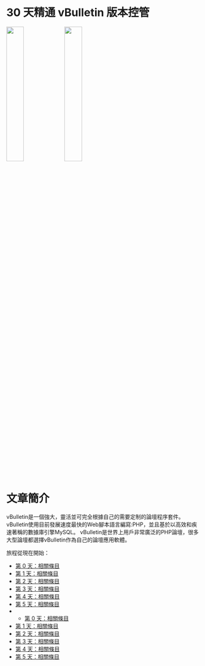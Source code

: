 # 30 天精通 vBulletin 版本控管
<img src="http://cmyes.cc/images/github/watches-wonders-2014-610x270.jpg" width="30%" height="30%"><img src="http://cmyes.cc/images/github/vbulletin-logo.png" width="30%" height="30%"></img>
</img>
# 文章簡介

vBulletin是一個強大，靈活並可完全根據自己的需要定制的論壇程序套件。 vBulletin使用目前發展速度最快的Web腳本語言編寫:PHP，並且基於以高效和疾速著稱的數據庫引擎MySQL。 vBulletin是世界上用戶非常廣泛的PHP論壇，很多大型論壇都選擇vBulletin作為自己的論壇應用軟體。

旅程從現在開始： 
* <a href="/">第 0 天：相關條目</a>
* <a href="/">第 1 天：相關條目</a>
* <a href="/">第 2 天：相關條目</a>
* <a href="/">第 3 天：相關條目</a>
* <a href="/">第 4 天：相關條目</a>
* <a href="/">第 5 天：相關條目</a>
* * <a href="/">第 0 天：相關條目</a>
* <a href="/">第 1 天：相關條目</a>
* <a href="/">第 2 天：相關條目</a>
* <a href="/">第 3 天：相關條目</a>
* <a href="/">第 4 天：相關條目</a>
* <a href="/">第 5 天：相關條目</a>

 


